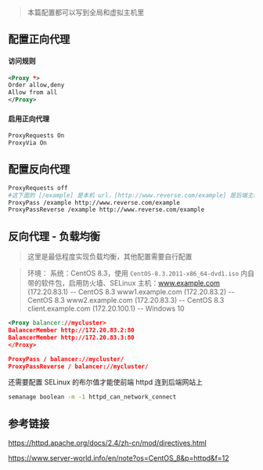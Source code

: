 > 本篇配置都可以写到全局和虚拟主机里

## 配置正向代理

#### 访问规则

```xml
<Proxy *>
Order allow,deny
Allow from all
</Proxy>
```

#### 启用正向代理

```xml
ProxyRequests On
ProxyVia On
```



## 配置反向代理

```bash
ProxyRequests off
#这下面的 [/example] 是本机 url，[http://www.reverse.com/example] 是后端主机的 url
ProxyPass /example http://www.reverse.com/example
ProxyPassReverse /example http://www.reverse.com/example
```



## 反向代理 - 负载均衡

> 这里是最低程度实现负载均衡，其他配置需要自行配置

>环境：
>系统：CentOS 8.3，使用 `CentOS-8.3.2011-x86_64-dvd1.iso` 内自带的软件包，启用防火墙、SELinux
>主机：www.example.com (172.20.83.1) -- CentOS 8.3
>www1.example.com (172.20.83.2) -- CentOS 8.3
>www2.example.com (172.20.83.3) -- CentOS 8.3
>client.example.com (172.20.100.1) -- Windows 10

```xml
<Proxy balancer://mycluster>
BalancerMember http://172.20.83.2:80
BalancerMember http://172.20.83.3:80
</Proxy>

ProxyPass / balancer://mycluster/
ProxyPassReverse / balancer://mycluster/
```

还需要配置 SELinux 的布尔值才能使前端 httpd 连到后端网站上

```bash
semanage boolean -m -1 httpd_can_network_connect
```



## 参考链接

https://httpd.apache.org/docs/2.4/zh-cn/mod/directives.html

https://www.server-world.info/en/note?os=CentOS_8&p=httpd&f=12

